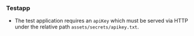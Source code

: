 ### Testapp
* The test application requires an `apiKey` which must be served via HTTP under the relative path `assets/secrets/apikey.txt`.
